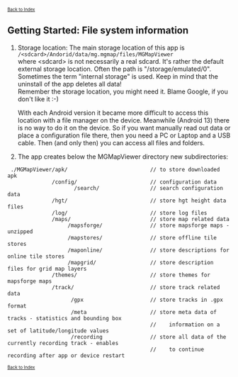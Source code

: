 <small><small>[Back to Index](../index.md)</small></small>

## Getting Started: File system information


1. Storage location: The main storage location of this app is  
   `/<sdcard>/Andorid/data/mg.mgmap/files/MGMapViewer`  
   where \<sdcard> is not necessarily a real sdcard. It's rather the default external storage location. Often the path is "/storage/emulated/0".
   Sometimes the term "internal storage" is used. Keep in mind
   that the uninstall of the app deletes all data!  
   Remember the storage location, you might need it. Blame Google, if you don't like it :-)

   With each Android version it became more difficult to access this location with a file manager on the device.
   Meanwhile (Android 13) there is no way to do it on the device. So if you want manually read out data or place a configuration file there, then you need a PC or Laptop and 
   a USB cable. Then (and only then) you can access all files and folders.


2. The app creates below the MGMapViewer directory new subdirectories:
```
 ./MGMapViewer/apk/                          // to store downloaded apk
              /config/                       // configuration data
                     /search/                // search configuration data
              /hgt/                          // store hgt height data files
              /log/                          // store log files
              /maps/                         // store map related data
                   /mapsforge/               // store mapsforge maps - unzipped
                   /mapstores/               // store offline tile stores
                   /maponline/               // store descriptions for online tile stores
                   /mapgrid/                 // store description files for grid map layers
              /themes/                       // store themes for mapsforge maps
              /track/                        // store track related data
                    /gpx                     // store tracks in .gpx format
                    /meta                    // store meta data of tracks - statistics and bounding box 
                                             //    information on a set of latitude/longitude values
                    /recording               // store all data of the currently recording track - enables 
                                             //    to continue recording after app or device restart
```

<small><small>[Back to Index](../index.md)</small></small>